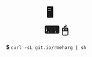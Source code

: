 <h1 align="center">🖥<br/>&nbsp;&nbsp;&nbsp;&nbsp;&nbsp;⌨&nbsp;🖱</h1>
<p align="center">💲&nbsp;<code>curl -sL git.io/rmeharg | sh</code>&nbsp;&nbsp;&nbsp;&nbsp;&nbsp;</p>
